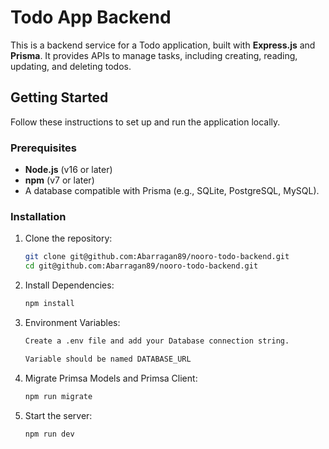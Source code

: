 # Todo App Backend

This is a backend service for a Todo application, built with **Express.js** and **Prisma**. It provides APIs to manage tasks, including creating, reading, updating, and deleting todos. 

## Getting Started

Follow these instructions to set up and run the application locally.

### Prerequisites
- **Node.js** (v16 or later)
- **npm** (v7 or later)
- A database compatible with Prisma (e.g., SQLite, PostgreSQL, MySQL).

### Installation

1. Clone the repository:
   ```bash
   git clone git@github.com:Abarragan89/nooro-todo-backend.git
   cd git@github.com:Abarragan89/nooro-todo-backend.git

2. Install Dependencies:
   ```bash
   npm install

3. Environment Variables:
   ```bash
   Create a .env file and add your Database connection string.

   Variable should be named DATABASE_URL
   
4. Migrate Primsa Models and Primsa Client:
   ```bash
   npm run migrate


5. Start the server:
   ```bash
   npm run dev